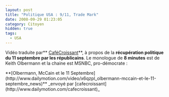 ```yaml
---
layout: post
title: "Politique USA : 9/11, Trade Mark"
date: 2008-09-29 01:23:05
category: Citoyen
hidden: true
tags:
  - USA
---
```


Vidéo traduite par** [CaféCroissant](http://cafecroissant.fr/2008/bonne-nuit-et-bonne-chance/)**, à propos de la **récupération politique du 11 septembre par les républicains**. Le monologue de **8 minutes** est de Keith Olbermann et la chaine est MSNBC, pro-démocrate&nbsp;:
<div>
**[Olbermann, McCain et le 11 Septembre](http://www.dailymotion.com/video/x6qzpl_olbermann-mccain-et-le-11-septembre_news)**
_envoyé par [cafecroissant](http://www.dailymotion.com/cafecroissant)_</div>